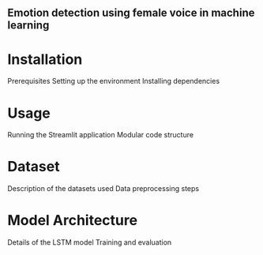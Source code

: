## Emotion detection using female voice in machine learning

# Installation

Prerequisites
Setting up the environment
Installing dependencies


# Usage

Running the Streamlit application
Modular code structure


# Dataset

Description of the datasets used
Data preprocessing steps


# Model Architecture

Details of the LSTM model
Training and evaluation